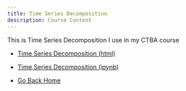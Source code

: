 ```yaml
---
title: Time Series Decomposition
description: Course Content
---
```

This is Time Series Decomposition I use in my CTBA course

-  [Time Series Decomposition (html)](TimeSeriesDecomposition.html)
-  [Time Series Decomposition (ipynb)](TimeSeriesDecomposition.ipynb)

-  [Go Back Home](https://ediliauribe.github.io/)

